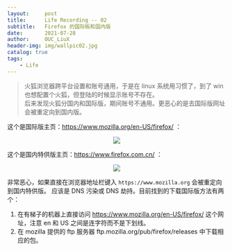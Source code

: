 ```yaml
---
layout:     post
title:      Life Recording -- 02 
subtitle:   Firefox 的国际板和国内版     
date:       2021-07-28
author:     OUC_LiuX
header-img: img/wallpic02.jpg
catalog: true
tags:
    - Life
---
```


> 火狐浏览器跨平台设置和账号通用，于是在 linux 系统用习惯了，到了 win 也想配置个火狐，但登陆的时候显示账号不存在。   
> 后来发现火狐分国内和国际版，期间账号不通用。更恶心的是去国际版网址会被重定向到国内版。    

这个是国际版主页：https://www.mozilla.org/en-US/firefox/ ：    
<div align=center><img src="https://raw.githubusercontent.com/OUCliuxiang/OUCliuxiang.github.io/master/img/life/firefox01.png"></div>    

这个是国内特供版主页：https://www.firefox.com.cn/ ：     
<div align=center><img src="https://raw.githubusercontent.com/OUCliuxiang/OUCliuxiang.github.io/master/img/life/firefox02.png"></div>    

非常恶心，如果直接在浏览器地址栏键入 `https://www.mozilla.org` 会被重定向到国内特供版。
应该是 DNS 污染或 DNS 劫持。目前找到的下载国际版方法有两个：
1. 在有梯子的机器上直接访问 https://www.mozilla.org/en-US/firefox/ 这个网址，注意 en 和 US 之间是连字符而不是下划线。       
2. 在 mozilla 提供的 ftp 服务器 ftp.mozilla.org/pub/firefox/releases 中下载相应的包。      
   